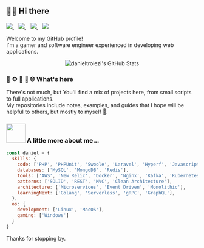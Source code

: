 ## 🧙‍♂️ Hi there 

<p align='left'>
  <a href="https://www.linkedin.com/in/danieltrolezi">
    <img src="https://img.shields.io/badge/LinkedIn-0077B5?style=for-the-badge&logo=linkedin&logoColor=white" />
  </a>&nbsp;&nbsp;
  <a href="https://leetcode.com/u/danieltrolezi">
    <img src="https://img.shields.io/badge/-LeetCode-FFA116?style=for-the-badge&logo=LeetCode&logoColor=black" />
  </a>&nbsp;&nbsp;
  <a href="https://stackoverflow.com/users/6104727/daniel-trolezi">
    <img src="https://img.shields.io/badge/Stack_Overflow-FE7A16?style=for-the-badge&logo=stack-overflow&logoColor=white" />
  </a>&nbsp;&nbsp;
  <a href="https://steamcommunity.com/id/danieltrolezi/">
    <img src="https://img.shields.io/badge/Steam-000000?style=for-the-badge&logo=steam&logoColor=white" />        
  </a>
</p>

Welcome to my GitHub profile!  
I'm a gamer and software engineer experienced in developing web applications.

<p align='center'>
  <img src="https://github-readme-streak-stats.herokuapp.com/?user=danieltrolezi&theme=dark&hide_border=true" alt="danieltrolezi's GitHub Stats" />
</p>

### 🐘 ⚙️ 🚀 🐳 🌐 What's here

There's not much, but You'll find a mix of projects here, from small scripts to full applications.  
My repositories include notes, examples, and guides that I hope will be helpful to others, but mostly to myself 🤠.

### <img src="https://media.giphy.com/media/VgCDAzcKvsR6OM0uWg/giphy.gif" width="50"> A little more about me...

```javascript
const daniel = {
  skills: {
    code: ['PHP', 'PHPUnit', 'Swoole', 'Laravel', 'Hyperf', 'Javascript', 'Node.js', 'Express.js', 'Electron'],
    databases: ['MySQL', 'MongoDB', 'Redis'],
    tools: ['AWS', 'New Relic', 'Docker', 'Nginx', 'Kafka', 'Kubernetes', 'Terraform', 'Bitbucket Pipelines', 'Swagger'],
    patterns: ['SOLID', 'REST', 'MVC', 'Clean Architecture'],
    architecture: ['Microservices', 'Event Driven', 'Monolithic'],
    learningNext: ['Golang', 'Serverless', 'gRPC', 'GraphQL'],
  },
  os: {
    development: ['Linux', 'MacOS'],
    gaming: ['Windows']
  }
}
```

Thanks for stopping by.


